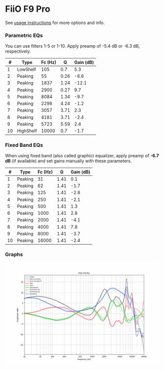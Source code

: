 # FiiO F9 Pro
See [usage instructions](https://github.com/jaakkopasanen/AutoEq#usage) for more options and info.

### Parametric EQs
You can use filters 1-5 or 1-10. Apply preamp of -5.4 dB or -6.3 dB, respectively.

|   # | Type      |   Fc (Hz) |    Q |   Gain (dB) |
|-----|-----------|-----------|------|-------------|
|   1 | LowShelf  |       105 | 0.7  |         5.3 |
|   2 | Peaking   |        55 | 0.26 |        -6.6 |
|   3 | Peaking   |      1837 | 1.24 |       -12.1 |
|   4 | Peaking   |      2900 | 0.27 |         9.7 |
|   5 | Peaking   |      8084 | 1.34 |        -9.7 |
|   6 | Peaking   |      2298 | 4.24 |        -1.2 |
|   7 | Peaking   |      3057 | 3.71 |         2.3 |
|   8 | Peaking   |      4181 | 3.71 |        -2.4 |
|   9 | Peaking   |      5723 | 5.59 |         2.4 |
|  10 | HighShelf |     10000 | 0.7  |        -1.7 |

### Fixed Band EQs
When using fixed band (also called graphic) equalizer, apply preamp of **-6.7 dB** (if available) and set gains manually with these parameters.

|   # | Type    |   Fc (Hz) |    Q |   Gain (dB) |
|-----|---------|-----------|------|-------------|
|   1 | Peaking |        31 | 1.41 |         0.1 |
|   2 | Peaking |        62 | 1.41 |        -1.7 |
|   3 | Peaking |       125 | 1.41 |        -2.8 |
|   4 | Peaking |       250 | 1.41 |        -2.1 |
|   5 | Peaking |       500 | 1.41 |         1.3 |
|   6 | Peaking |      1000 | 1.41 |         2.8 |
|   7 | Peaking |      2000 | 1.41 |        -4.1 |
|   8 | Peaking |      4000 | 1.41 |         7.8 |
|   9 | Peaking |      8000 | 1.41 |        -3.7 |
|  10 | Peaking |     16000 | 1.41 |        -2.4 |

### Graphs
![](./FiiO%20F9%20Pro.png)
